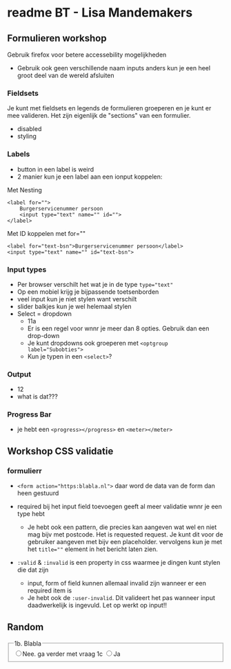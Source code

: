 # readme BT - Lisa Mandemakers


##  Formulieren workshop
Gebruik firefox voor betere accessebility mogelijkheden
* Gebruik ook geen verschillende naam inputs anders kun je een heel groot deel van de wereld afsluiten


### Fieldsets
Je kunt met fieldsets en legends de formulieren groeperen en je kunt er mee valideren. Het zijn eigenlijk de "sections" van een formulier. 
* disabled 
* styling 


### Labels
* button in een label is weird
* 2 manier kun je een label aan een ionput koppelen:

Met Nesting
```
<label for="">
    Burgerservicenummer persoon
    <input type="text" name="" id="">
</label>
``` 

Met ID koppelen met for=""
```
<label for="text-bsn">Burgerservicenummer persoon</label>
<input type="text" name="" id="text-bsn">
```

### Input types
* Per browser verschilt het wat je in de type  `type="text"`
* Op een mobiel krijg je bijpassende toetsenborden
* veel input kun je niet stylen want verschilt 
* slider balkjes kun je wel helemaal stylen
* Select = dropdown 
    * 11a 
    * Er is een regel voor wnnr je meer dan 8 opties. Gebruik dan een drop-down
    * Je kunt dropdowns ook groeperen met `<optgroup label="Subobties">`
    * Kun je typen in een `<select>`?

### Output
* 12
* what is dat???

### Progress Bar
* je hebt een `<progress></progress>` en `<meter></meter>`



## Workshop CSS validatie

### formulierr
* `<form action="https:blabla.nl">` daar word de data van de form dan heen gestuurd

* required bij het input field toevoegen geeft al meer validatie wnnr je een type hebt
    * Je hebt ook een pattern, die precies kan aangeven wat wel en niet mag bijv met postcode. Het is requested request. Je kunt dit voor de gebruiker aangeven met bijv een placeholder. vervolgens kun je met het `title=""` element in het bericht laten zien.

* `:valid` & `:invalid`  is een property in css waarmee je dingen kunt stylen die dat zijn
    * input, form of field kunnen allemaal invalid zijn wanneer er een required item is
    * Je hebt ook de `:user-invalid`. Dit valideert het pas wanneer input daadwerkelijk is ingevuld. Let op werkt op input!!








## Random 

  <fieldset>
                <legend>1b. Blabla </legend>
                <label for=""><input type="radio" name="kinderen" value="n" id="">Nee. ga verder met vraag 1c</label>
                <label for=""><input type="radio" name="kinderen" value="n" id="">Ja</label>
            </fieldset>




